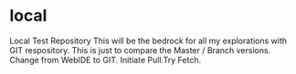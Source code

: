 # local
Local Test Repository
This will be the bedrock for all my explorations with GIT respository.
This is just to compare the Master / Branch versions.
Change from WebIDE to GIT.
Initiate Pull.Try Fetch.
